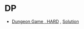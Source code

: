# DP

* [Dungeon Game , HARD](https://leetcode.com/problems/dungeon-game/) , [Solution](../Solutions/dg.cpp)
